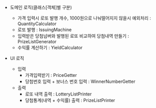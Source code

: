 - 도메인 로직(클래스[객체]별 구분)
  - 가격 입력시 로또 발행 개수, 1000원으로 나눠떨어지지 않을시 예외처리 : QuantityCalculator
  - 로또 발행 : IssuingMachine
  - 입력받은 당첨넘버와 발행된 로또 비교하여 당첨내역 만들기 : PrizeListGenerator
  - 수익률 계산하기 : YieldCalculator

- UI 로직
  - 입력
    - 가격입력받기 : PriceGetter
    - 당첨번호 입력 + 보너스 번호 입력 : WinnerNumberGetter
  - 출력
    - 로또 내역 출력 : LotteryListPrinter
    - 당첨통계(내역 + 수익률) 출력 : PrizeListPrinter